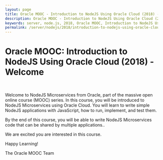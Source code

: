 ```yaml
---
layout: page
title: Oracle MOOC - Introduction to NodeJS Using Oracle Cloud (2018) - Welcome
description: Oracle MOOC - Introduction to NodeJS Using Oracle Cloud (2018) - Welcome
keywords: server, node.js, 2018, Oracle MOOC, Introduction to NodeJS Using Oracle Cloud, Welcome
permalink: /server/nodejs/2018/introduction-to-nodejs-using-oracle-cloud/welcome/
---
```


# Oracle MOOC: Introduction to NodeJS Using Oracle Cloud (2018) - Welcome

<br/>

Welcome to NodeJS Microservices from Oracle, part of the massive open online course (MOOC) series. In this course, you will be introduced to NodeJS Microservices using Oracle Cloud. You will learn to write simple NodeJS applications with JavaScript, how to run, implement, and test them.

By the end of this course, you will be able to write NodeJS Microservices code that can be shared by multiple applications..

We are excited you are interested in this course.

Happy Learning!

The Oracle MOOC Team
